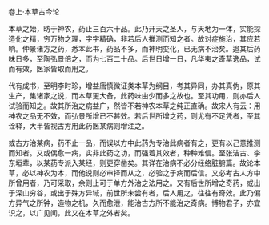 卷上·本草古今论

本草之始，昉于神农，药止三百六十品。此乃开天之圣人，与天地为一体，实能探造化之精，穷万物之理，字字精确，非若后人推测而知之者。故对症施治，其应若响。仲景诸方之药，悉本此书，药品不多，而神明变化，已无病不治矣。迨其后药味日多，至陶弘景倍之，而为七百二十品。后世日增一日，凡华夷之奇草逸品，试而有效，医家皆取而用之。

代有成书，至明李时珍，增益唐慎微证类本草为纲目，考其异同，办其真伪，原其生产，集诸家之说，而本草更大备，此药味由少而多之故也。至其功用，则亦后人试验而知之。故其所治之病益广，然皆不若神农本草之纯正直确。故宋人有云：用神农之品无不效，而弘景所增已不甚效。若后世所增之药，则尤有不足凭者，至其诠释，大半皆视古方用此药医某病则增注之。

或古方治某病，药不止一品，而误以方中此药为专治此病者有之，更有以己意推测而知者。又或偶愈一病，实非此药之功，而强着其效者，种种难信。至张洁古、李东垣辈，以某药专派入某经，则更穿凿矣。其详在治病不必分经络脏腑篇。故论本草，必以神农为本，而他说则必审择而从之，必验之于病而后信。又必考古人方中所曾用者，乃可采取，余则止可于单方外治之法用之。又有后世所增之奇药，或出于深山穷谷，或出于殊方异域，前世所未尝有者，后人用之，往往有奇效。此乃偏方异气之所钟，造物之机，久而愈泄，能治古方所不能治之奇病。博物君子，亦宜识之，以广见闻，此又在本草之外者矣。

